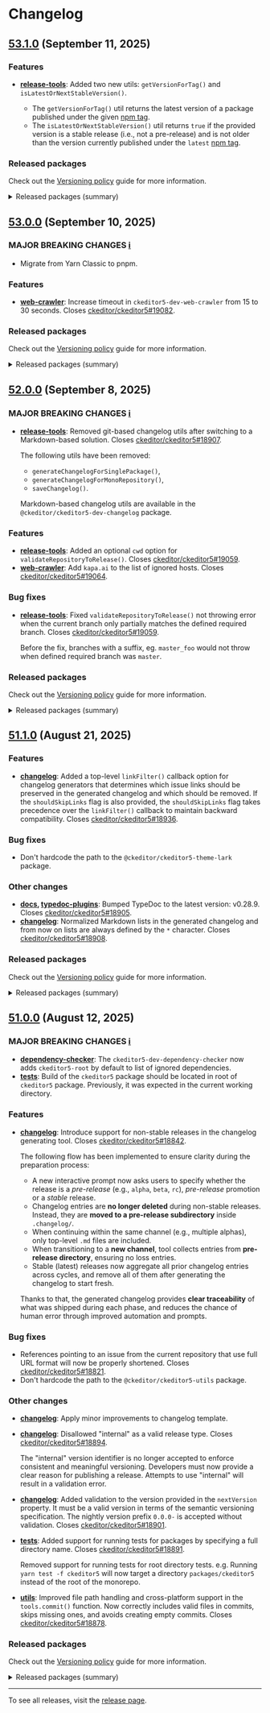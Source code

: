 Changelog
=========

## [53.1.0](https://github.com/ckeditor/ckeditor5-dev/compare/v53.0.0...v53.1.0) (September 11, 2025)

### Features

* **[release-tools](https://www.npmjs.com/package/@ckeditor/ckeditor5-dev-release-tools)**: Added two new utils: `getVersionForTag()` and `isLatestOrNextStableVersion()`.

  * The `getVersionForTag()` util returns the latest version of a package published under the given [npm tag](https://docs.npmjs.com/cli/v8/commands/npm-dist-tag).
  * The `isLatestOrNextStableVersion()` util returns `true` if the provided version is a stable release (i.e., not a pre-release) and is not older than the version currently published under the `latest` [npm tag](https://docs.npmjs.com/cli/v8/commands/npm-dist-tag).

### Released packages

Check out the [Versioning policy](https://ckeditor.com/docs/ckeditor5/latest/framework/guides/support/versioning-policy.html) guide for more information.

<details>
<summary>Released packages (summary)</summary>

Releases containing new features:

* [@ckeditor/ckeditor5-dev-release-tools](https://www.npmjs.com/package/@ckeditor/ckeditor5-dev-release-tools/v/53.1.0): v53.0.0 => v53.1.0

Other releases:

* [@ckeditor/ckeditor5-dev-build-tools](https://www.npmjs.com/package/@ckeditor/ckeditor5-dev-build-tools/v/53.1.0): v53.0.0 => v53.1.0
* [@ckeditor/ckeditor5-dev-bump-year](https://www.npmjs.com/package/@ckeditor/ckeditor5-dev-bump-year/v/53.1.0): v53.0.0 => v53.1.0
* [@ckeditor/ckeditor5-dev-changelog](https://www.npmjs.com/package/@ckeditor/ckeditor5-dev-changelog/v/53.1.0): v53.0.0 => v53.1.0
* [@ckeditor/ckeditor5-dev-ci](https://www.npmjs.com/package/@ckeditor/ckeditor5-dev-ci/v/53.1.0): v53.0.0 => v53.1.0
* [@ckeditor/ckeditor5-dev-dependency-checker](https://www.npmjs.com/package/@ckeditor/ckeditor5-dev-dependency-checker/v/53.1.0): v53.0.0 => v53.1.0
* [@ckeditor/ckeditor5-dev-docs](https://www.npmjs.com/package/@ckeditor/ckeditor5-dev-docs/v/53.1.0): v53.0.0 => v53.1.0
* [@ckeditor/ckeditor5-dev-stale-bot](https://www.npmjs.com/package/@ckeditor/ckeditor5-dev-stale-bot/v/53.1.0): v53.0.0 => v53.1.0
* [@ckeditor/ckeditor5-dev-tests](https://www.npmjs.com/package/@ckeditor/ckeditor5-dev-tests/v/53.1.0): v53.0.0 => v53.1.0
* [@ckeditor/ckeditor5-dev-translations](https://www.npmjs.com/package/@ckeditor/ckeditor5-dev-translations/v/53.1.0): v53.0.0 => v53.1.0
* [@ckeditor/ckeditor5-dev-utils](https://www.npmjs.com/package/@ckeditor/ckeditor5-dev-utils/v/53.1.0): v53.0.0 => v53.1.0
* [@ckeditor/ckeditor5-dev-web-crawler](https://www.npmjs.com/package/@ckeditor/ckeditor5-dev-web-crawler/v/53.1.0): v53.0.0 => v53.1.0
* [@ckeditor/typedoc-plugins](https://www.npmjs.com/package/@ckeditor/typedoc-plugins/v/53.1.0): v53.0.0 => v53.1.0
</details>


## [53.0.0](https://github.com/ckeditor/ckeditor5-dev/compare/v52.0.0...v53.0.0) (September 10, 2025)

### MAJOR BREAKING CHANGES [ℹ️](https://ckeditor.com/docs/ckeditor5/latest/framework/guides/support/versioning-policy.html#major-and-minor-breaking-changes)

* Migrate from Yarn Classic to pnpm.

### Features

* **[web-crawler](https://www.npmjs.com/package/@ckeditor/ckeditor5-dev-web-crawler)**: Increase timeout in `ckeditor5-dev-web-crawler` from 15 to 30 seconds. Closes [ckeditor/ckeditor5#19082](https://github.com/ckeditor/ckeditor5/issues/19082).

### Released packages

Check out the [Versioning policy](https://ckeditor.com/docs/ckeditor5/latest/framework/guides/support/versioning-policy.html) guide for more information.

<details>
<summary>Released packages (summary)</summary>

Releases containing new features:

* [@ckeditor/ckeditor5-dev-web-crawler](https://www.npmjs.com/package/@ckeditor/ckeditor5-dev-web-crawler/v/53.0.0): v52.0.0 => v53.0.0

Other releases:

* [@ckeditor/ckeditor5-dev-build-tools](https://www.npmjs.com/package/@ckeditor/ckeditor5-dev-build-tools/v/53.0.0): v52.0.0 => v53.0.0
* [@ckeditor/ckeditor5-dev-bump-year](https://www.npmjs.com/package/@ckeditor/ckeditor5-dev-bump-year/v/53.0.0): v52.0.0 => v53.0.0
* [@ckeditor/ckeditor5-dev-changelog](https://www.npmjs.com/package/@ckeditor/ckeditor5-dev-changelog/v/53.0.0): v52.0.0 => v53.0.0
* [@ckeditor/ckeditor5-dev-ci](https://www.npmjs.com/package/@ckeditor/ckeditor5-dev-ci/v/53.0.0): v52.0.0 => v53.0.0
* [@ckeditor/ckeditor5-dev-dependency-checker](https://www.npmjs.com/package/@ckeditor/ckeditor5-dev-dependency-checker/v/53.0.0): v52.0.0 => v53.0.0
* [@ckeditor/ckeditor5-dev-docs](https://www.npmjs.com/package/@ckeditor/ckeditor5-dev-docs/v/53.0.0): v52.0.0 => v53.0.0
* [@ckeditor/ckeditor5-dev-release-tools](https://www.npmjs.com/package/@ckeditor/ckeditor5-dev-release-tools/v/53.0.0): v52.0.0 => v53.0.0
* [@ckeditor/ckeditor5-dev-stale-bot](https://www.npmjs.com/package/@ckeditor/ckeditor5-dev-stale-bot/v/53.0.0): v52.0.0 => v53.0.0
* [@ckeditor/ckeditor5-dev-tests](https://www.npmjs.com/package/@ckeditor/ckeditor5-dev-tests/v/53.0.0): v52.0.0 => v53.0.0
* [@ckeditor/ckeditor5-dev-translations](https://www.npmjs.com/package/@ckeditor/ckeditor5-dev-translations/v/53.0.0): v52.0.0 => v53.0.0
* [@ckeditor/ckeditor5-dev-utils](https://www.npmjs.com/package/@ckeditor/ckeditor5-dev-utils/v/53.0.0): v52.0.0 => v53.0.0
* [@ckeditor/typedoc-plugins](https://www.npmjs.com/package/@ckeditor/typedoc-plugins/v/53.0.0): v52.0.0 => v53.0.0
</details>


## [52.0.0](https://github.com/ckeditor/ckeditor5-dev/compare/v51.1.0...v52.0.0) (September 8, 2025)

### MAJOR BREAKING CHANGES [ℹ️](https://ckeditor.com/docs/ckeditor5/latest/framework/guides/support/versioning-policy.html#major-and-minor-breaking-changes)

* **[release-tools](https://www.npmjs.com/package/@ckeditor/ckeditor5-dev-release-tools)**: Removed git-based changelog utils after switching to a Markdown-based solution. Closes [ckeditor/ckeditor5#18907](https://github.com/ckeditor/ckeditor5/issues/18907).

  The following utils have been removed:

  * `generateChangelogForSinglePackage()`,
  * `generateChangelogForMonoRepository()`,
  * `saveChangelog()`.

  Markdown-based changelog utils are available in the `@ckeditor/ckeditor5-dev-changelog` package.

### Features

* **[release-tools](https://www.npmjs.com/package/@ckeditor/ckeditor5-dev-release-tools)**: Added an optional `cwd` option for `validateRepositoryToRelease()`. Closes [ckeditor/ckeditor5#19059](https://github.com/ckeditor/ckeditor5/issues/19059).
* **[web-crawler](https://www.npmjs.com/package/@ckeditor/ckeditor5-dev-web-crawler)**: Add `kapa.ai` to the list of ignored hosts. Closes [ckeditor/ckeditor5#19064](https://github.com/ckeditor/ckeditor5/issues/19064).

### Bug fixes

* **[release-tools](https://www.npmjs.com/package/@ckeditor/ckeditor5-dev-release-tools)**: Fixed `validateRepositoryToRelease()` not throwing error when the current branch only partially matches the defined required branch. Closes [ckeditor/ckeditor5#19059](https://github.com/ckeditor/ckeditor5/issues/19059).

  Before the fix, branches with a suffix, eg. `master_foo` would not throw when defined required branch was `master`.

### Released packages

Check out the [Versioning policy](https://ckeditor.com/docs/ckeditor5/latest/framework/guides/support/versioning-policy.html) guide for more information.

<details>
<summary>Released packages (summary)</summary>

Major releases (contain major breaking changes):

* [@ckeditor/ckeditor5-dev-release-tools](https://www.npmjs.com/package/@ckeditor/ckeditor5-dev-release-tools/v/52.0.0): v51.1.0 => v52.0.0

Releases containing new features:

* [@ckeditor/ckeditor5-dev-web-crawler](https://www.npmjs.com/package/@ckeditor/ckeditor5-dev-web-crawler/v/52.0.0): v51.1.0 => v52.0.0

Other releases:

* [@ckeditor/ckeditor5-dev-build-tools](https://www.npmjs.com/package/@ckeditor/ckeditor5-dev-build-tools/v/52.0.0): v51.1.0 => v52.0.0
* [@ckeditor/ckeditor5-dev-bump-year](https://www.npmjs.com/package/@ckeditor/ckeditor5-dev-bump-year/v/52.0.0): v51.1.0 => v52.0.0
* [@ckeditor/ckeditor5-dev-changelog](https://www.npmjs.com/package/@ckeditor/ckeditor5-dev-changelog/v/52.0.0): v51.1.0 => v52.0.0
* [@ckeditor/ckeditor5-dev-ci](https://www.npmjs.com/package/@ckeditor/ckeditor5-dev-ci/v/52.0.0): v51.1.0 => v52.0.0
* [@ckeditor/ckeditor5-dev-dependency-checker](https://www.npmjs.com/package/@ckeditor/ckeditor5-dev-dependency-checker/v/52.0.0): v51.1.0 => v52.0.0
* [@ckeditor/ckeditor5-dev-docs](https://www.npmjs.com/package/@ckeditor/ckeditor5-dev-docs/v/52.0.0): v51.1.0 => v52.0.0
* [@ckeditor/ckeditor5-dev-stale-bot](https://www.npmjs.com/package/@ckeditor/ckeditor5-dev-stale-bot/v/52.0.0): v51.1.0 => v52.0.0
* [@ckeditor/ckeditor5-dev-tests](https://www.npmjs.com/package/@ckeditor/ckeditor5-dev-tests/v/52.0.0): v51.1.0 => v52.0.0
* [@ckeditor/ckeditor5-dev-translations](https://www.npmjs.com/package/@ckeditor/ckeditor5-dev-translations/v/52.0.0): v51.1.0 => v52.0.0
* [@ckeditor/ckeditor5-dev-utils](https://www.npmjs.com/package/@ckeditor/ckeditor5-dev-utils/v/52.0.0): v51.1.0 => v52.0.0
* [@ckeditor/typedoc-plugins](https://www.npmjs.com/package/@ckeditor/typedoc-plugins/v/52.0.0): v51.1.0 => v52.0.0
</details>


## [51.1.0](https://github.com/ckeditor/ckeditor5-dev/compare/v51.0.0...v51.1.0) (August 21, 2025)

### Features

* **[changelog](https://www.npmjs.com/package/@ckeditor/ckeditor5-dev-changelog)**: Added a top-level `linkFilter()` callback option for changelog generators that determines which issue links should be preserved in the generated changelog and which should be removed. If the `shouldSkipLinks` flag is also provided, the `shouldSkipLinks` flag takes precedence over the `linkFilter()` callback to maintain backward compatibility. Closes [ckeditor/ckeditor5#18936](https://github.com/ckeditor/ckeditor5/issues/18936).

### Bug fixes

* Don't hardcode the path to the `@ckeditor/ckeditor5-theme-lark` package.

### Other changes

* **[docs](https://www.npmjs.com/package/@ckeditor/ckeditor5-dev-docs), [typedoc-plugins](https://www.npmjs.com/package/@ckeditor/typedoc-plugins)**: Bumped TypeDoc to the latest version: v0.28.9. Closes [ckeditor/ckeditor5#18905](https://github.com/ckeditor/ckeditor5/issues/18905).
* **[changelog](https://www.npmjs.com/package/@ckeditor/ckeditor5-dev-changelog)**: Normalized Markdown lists in the generated changelog and from now on lists are always defined by the `*` character. Closes [ckeditor/ckeditor5#18908](https://github.com/ckeditor/ckeditor5/issues/18908).

### Released packages

Check out the [Versioning policy](https://ckeditor.com/docs/ckeditor5/latest/framework/guides/support/versioning-policy.html) guide for more information.

<details>
<summary>Released packages (summary)</summary>

Releases containing new features:

* [@ckeditor/ckeditor5-dev-changelog](https://www.npmjs.com/package/@ckeditor/ckeditor5-dev-changelog/v/51.1.0): v51.0.0 => v51.1.0

Other releases:

* [@ckeditor/ckeditor5-dev-build-tools](https://www.npmjs.com/package/@ckeditor/ckeditor5-dev-build-tools/v/51.1.0): v51.0.0 => v51.1.0
* [@ckeditor/ckeditor5-dev-bump-year](https://www.npmjs.com/package/@ckeditor/ckeditor5-dev-bump-year/v/51.1.0): v51.0.0 => v51.1.0
* [@ckeditor/ckeditor5-dev-ci](https://www.npmjs.com/package/@ckeditor/ckeditor5-dev-ci/v/51.1.0): v51.0.0 => v51.1.0
* [@ckeditor/ckeditor5-dev-dependency-checker](https://www.npmjs.com/package/@ckeditor/ckeditor5-dev-dependency-checker/v/51.1.0): v51.0.0 => v51.1.0
* [@ckeditor/ckeditor5-dev-docs](https://www.npmjs.com/package/@ckeditor/ckeditor5-dev-docs/v/51.1.0): v51.0.0 => v51.1.0
* [@ckeditor/ckeditor5-dev-release-tools](https://www.npmjs.com/package/@ckeditor/ckeditor5-dev-release-tools/v/51.1.0): v51.0.0 => v51.1.0
* [@ckeditor/ckeditor5-dev-stale-bot](https://www.npmjs.com/package/@ckeditor/ckeditor5-dev-stale-bot/v/51.1.0): v51.0.0 => v51.1.0
* [@ckeditor/ckeditor5-dev-tests](https://www.npmjs.com/package/@ckeditor/ckeditor5-dev-tests/v/51.1.0): v51.0.0 => v51.1.0
* [@ckeditor/ckeditor5-dev-translations](https://www.npmjs.com/package/@ckeditor/ckeditor5-dev-translations/v/51.1.0): v51.0.0 => v51.1.0
* [@ckeditor/ckeditor5-dev-utils](https://www.npmjs.com/package/@ckeditor/ckeditor5-dev-utils/v/51.1.0): v51.0.0 => v51.1.0
* [@ckeditor/ckeditor5-dev-web-crawler](https://www.npmjs.com/package/@ckeditor/ckeditor5-dev-web-crawler/v/51.1.0): v51.0.0 => v51.1.0
* [@ckeditor/typedoc-plugins](https://www.npmjs.com/package/@ckeditor/typedoc-plugins/v/51.1.0): v51.0.0 => v51.1.0
</details>


## [51.0.0](https://github.com/ckeditor/ckeditor5-dev/compare/v50.3.1...v51.0.0) (August 12, 2025)

### MAJOR BREAKING CHANGES [ℹ️](https://ckeditor.com/docs/ckeditor5/latest/framework/guides/support/versioning-policy.html#major-and-minor-breaking-changes)

* **[dependency-checker](https://www.npmjs.com/package/@ckeditor/ckeditor5-dev-dependency-checker)**: The `ckeditor5-dev-dependency-checker` now adds `ckeditor5-root` by default to list of ignored dependencies.
* **[tests](https://www.npmjs.com/package/@ckeditor/ckeditor5-dev-tests)**: Build of the `ckeditor5` package should be located in root of `ckeditor5` package. Previously, it was expected in the current working directory.

### Features

* **[changelog](https://www.npmjs.com/package/@ckeditor/ckeditor5-dev-changelog)**: Introduce support for non-stable releases in the changelog generating tool. Closes [ckeditor/ckeditor5#18842](https://github.com/ckeditor/ckeditor5/issues/18842).

  The following flow has been implemented to ensure clarity during the preparation process:

  - A new interactive prompt now asks users to specify whether the release is a _pre-release_ (e.g., `alpha`, `beta`, `rc`), _pre-release_ promotion or a _stable_ release.
  - Changelog entries are **no longer deleted** during non-stable releases. Instead, they are **moved to a pre-release subdirectory** inside `.changelog/`.
  - When continuing within the same channel (e.g., multiple alphas), only top-level `.md` files are included.
  - When transitioning to a **new channel**, tool collects entries from **pre-release directory**, ensuring no loss entries.
  - Stable (latest) releases now aggregate all prior changelog entries across cycles, and remove all of them after generating the changelog to start fresh.

  Thanks to that, the generated changelog provides **clear traceability** of what was shipped during each phase, and reduces the chance of human error through improved automation and prompts.

### Bug fixes

* References pointing to an issue from the current repository that use full URL format will now be properly shortened. Closes [ckeditor/ckeditor5#18821](https://github.com/ckeditor/ckeditor5/issues/18821).
* Don't hardcode the path to the `@ckeditor/ckeditor5-utils` package.

### Other changes

* **[changelog](https://www.npmjs.com/package/@ckeditor/ckeditor5-dev-changelog)**: Apply minor improvements to changelog template.
* **[changelog](https://www.npmjs.com/package/@ckeditor/ckeditor5-dev-changelog)**: Disallowed "internal" as a valid release type. Closes [ckeditor/ckeditor5#18894](https://github.com/ckeditor/ckeditor5/issues/18894).

  The "internal" version identifier is no longer accepted to enforce consistent and meaningful versioning.
  Developers must now provide a clear reason for publishing a release. Attempts to use "internal" will result in a validation error.
* **[changelog](https://www.npmjs.com/package/@ckeditor/ckeditor5-dev-changelog)**: Added validation to the version provided in the `nextVersion` property. It must be a valid version in terms of the semantic versioning specification. The nightly version prefix `0.0.0-` is accepted without validation. Closes [ckeditor/ckeditor5#18901](https://github.com/ckeditor/ckeditor5/issues/18901).
* **[tests](https://www.npmjs.com/package/@ckeditor/ckeditor5-dev-tests)**: Added support for running tests for packages by specifying a full directory name. Closes [ckeditor/ckeditor5#18891](https://github.com/ckeditor/ckeditor5/issues/18891).

  Removed support for running tests for root directory tests. e.g. Running `yarn test -f ckeditor5` will now target a directory `packages/ckeditor5` instead of the root of the monorepo.
* **[utils](https://www.npmjs.com/package/@ckeditor/ckeditor5-dev-utils)**: Improved file path handling and cross-platform support in the `tools.commit()` function. Now correctly includes valid files in commits, skips missing ones, and avoids creating empty commits. Closes [ckeditor/ckeditor5#18878](https://github.com/ckeditor/ckeditor5/issues/18878).

### Released packages

Check out the [Versioning policy](https://ckeditor.com/docs/ckeditor5/latest/framework/guides/support/versioning-policy.html) guide for more information.

<details>
<summary>Released packages (summary)</summary>

Major releases (contain major breaking changes):

* [@ckeditor/ckeditor5-dev-dependency-checker](https://www.npmjs.com/package/@ckeditor/ckeditor5-dev-dependency-checker/v/51.0.0): v50.3.1 => v51.0.0
* [@ckeditor/ckeditor5-dev-tests](https://www.npmjs.com/package/@ckeditor/ckeditor5-dev-tests/v/51.0.0): v50.3.1 => v51.0.0

Releases containing new features:

* [@ckeditor/ckeditor5-dev-changelog](https://www.npmjs.com/package/@ckeditor/ckeditor5-dev-changelog/v/51.0.0): v50.3.1 => v51.0.0

Other releases:

* [@ckeditor/ckeditor5-dev-build-tools](https://www.npmjs.com/package/@ckeditor/ckeditor5-dev-build-tools/v/51.0.0): v50.3.1 => v51.0.0
* [@ckeditor/ckeditor5-dev-bump-year](https://www.npmjs.com/package/@ckeditor/ckeditor5-dev-bump-year/v/51.0.0): v50.3.1 => v51.0.0
* [@ckeditor/ckeditor5-dev-ci](https://www.npmjs.com/package/@ckeditor/ckeditor5-dev-ci/v/51.0.0): v50.3.1 => v51.0.0
* [@ckeditor/ckeditor5-dev-docs](https://www.npmjs.com/package/@ckeditor/ckeditor5-dev-docs/v/51.0.0): v50.3.1 => v51.0.0
* [@ckeditor/ckeditor5-dev-release-tools](https://www.npmjs.com/package/@ckeditor/ckeditor5-dev-release-tools/v/51.0.0): v50.3.1 => v51.0.0
* [@ckeditor/ckeditor5-dev-stale-bot](https://www.npmjs.com/package/@ckeditor/ckeditor5-dev-stale-bot/v/51.0.0): v50.3.1 => v51.0.0
* [@ckeditor/ckeditor5-dev-translations](https://www.npmjs.com/package/@ckeditor/ckeditor5-dev-translations/v/51.0.0): v50.3.1 => v51.0.0
* [@ckeditor/ckeditor5-dev-utils](https://www.npmjs.com/package/@ckeditor/ckeditor5-dev-utils/v/51.0.0): v50.3.1 => v51.0.0
* [@ckeditor/ckeditor5-dev-web-crawler](https://www.npmjs.com/package/@ckeditor/ckeditor5-dev-web-crawler/v/51.0.0): v50.3.1 => v51.0.0
* [@ckeditor/typedoc-plugins](https://www.npmjs.com/package/@ckeditor/typedoc-plugins/v/51.0.0): v50.3.1 => v51.0.0
</details>

---

To see all releases, visit the [release page](https://github.com/ckeditor/ckeditor5-dev/releases).
